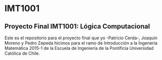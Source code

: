 # IMT1001
## Proyecto Final IMT1001: Lógica Computacional

Este es el repositorio para el proyecto final que yo -Patricio Cerda-, Joaquín Moreno y Pedro Zepeda hicimos para el ramo de Introducción a la Ingenería Matemática 2015-1 de la Escuela de Ingeniería de la Pontificia Universidad Católica de Chile.
